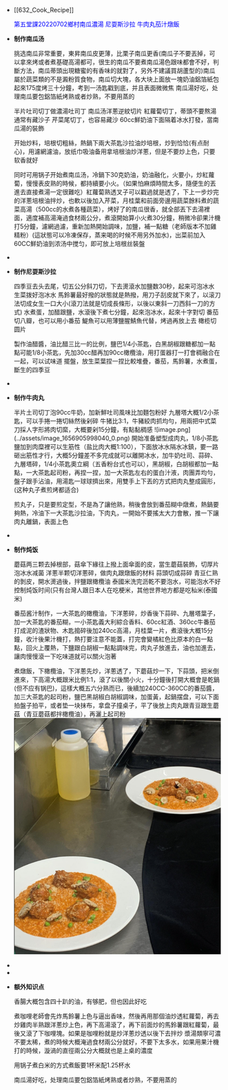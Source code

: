 - [[632_Cook_Recipe]] <p style="color:blue">第五堂課20220702鄉村南瓜濃湯 尼耍斯沙拉 牛肉丸茄汁燉飯</p>
- <p style="font-weight:bold">制作南瓜汤</p>
  挑选南瓜非常重要，東昇南瓜皮更薄，比栗子南瓜更香(南瓜子不要丟掉，可以拿來烤或者煮基礎高湯都可，很生的南瓜不要煮南瓜湯色跟味都會不好，判斷方法，南瓜蒂頭出現糖蜜的有香味的就對了，另外不建議買胡蘆型的)南瓜屬於蔬菜類的不是澱粉質食物，南瓜切大塊，各大块上面放一塊奶油鋁箔紙包起來175度烤三十分鐘，考到一汤匙戳到底，并且表面微微焦
  南瓜湯好吃，处理南瓜要包鋁箔紙烤熟或者炒熟，不要用蒸的
  
  半片吐司切丁做濃湯吐司丁
  南瓜汤洋蔥逆紋切片
  紅蘿蔔切丁，蒂頭不要熬湯通常有藏沙子
  芹菜尾切丁，也容易藏沙
  60cc鮮奶油下面隔着冰水打發，當南瓜湯的裝飾
  
  开始炒料，培根切粗絲，熱鍋下兩大茶匙沙拉油炒培根，炒到恰恰(有点耐心)，用濾網濾油，放纸巾吸油备用拿培根油炒洋蔥，但是不要炒上色，只要软香就好
  
  同时可用锅子开始煮南瓜汤，冷鍋下30克奶油，奶油融化，火要小，炒紅蘿蔔，慢慢表皮熟的時候，都持續要小火。（如果怕麻煩時間太多，隨便生的丟進去直接煮湯一定很難吃）紅蘿蔔熟透叉子可以戳過就是透了，下上一步炒完的洋蔥培根油拌炒，也軟以後加入芹菜，月桂葉和前面旁邊用蔬菜餘料煮的蔬菜高湯（500cc的水煮各種蔬菜），烤好了的南瓜很香，就全部丟下去湯裡面，適度補高湯淹過食材兩公分，煮滾開始算小火煮30分鐘，稍微冷卻果汁機打5分鐘，濾網過濾，重新加熱開始調味，加鹽，補一點糖（老師版本不加雞精粉）(這狀態可以冷凍保存，蒸来喝的时候不用另外加水)，出菜前加入60CC鮮奶油到浓汤中搅匀，即可放上培根丝裝盤
-
- <p style="font-weight:bold">制作尼耍斯沙拉</p>
  四季豆去头去尾，切五公分斜刀切，下去燙滾水加鹽数30秒，起来可泡冰水
  生菜拨好泡冰水
  馬鈴薯最好撥的狀態就是熱撥，用刀子刮皮就下來了，以滚刀法切成女生一口大小(滾刀法就是切成長條形，以後以東斜一刀西斜一刀的方式)
  水煮蛋，加醋跟鹽，水滾後下煮七分鐘，起來泡冰水，起來十字對切
  番茄切八瓣，也可以用小番茄
  鯷魚可以用薄鹽腥鯖魚代替，烤過再放上去
  橄榄切圆片
  
  製作油醋醬，油比醋三比一的比例，鹽巴1/4小茶匙，白黑胡椒跟糖都加一點點可能1/8小茶匙，先加30cc醋再加90cc橄欖油，用打蛋器打一打會稠融合在一起，可以试味道
  擺盤，放生菜葉捏一捏比較堆疊，番茄，馬鈴薯，水煮蛋，斷生的四季豆
-
- <p style="font-weight:bold">制作牛肉丸</p>
  半片土司切丁泡90cc牛奶，加新鮮吐司風味比加麵包粉好
  九層塔大概1/2小茶匙，可以手捲一捲切絲然後剁碎
  牛猪比3:1，牛豬絞肉抓均勻，用兩把中式菜刀採人字形將肉切縻，大概要剁15分鐘，有點黏稠感
  ![image.png](../assets/image_1656905998040_0.png)
  開始准备塑型成肉丸，1/8小茶匙鹽加到肉糜裡可以生筋性（盐比肉大概1:100），下面放冰水隔水冰鎮，要一路砸出筋性才行，大概5分鐘差不多完成就可以離開冰水，加牛奶吐司、蒜碎、九層塔碎，1/4小茶匙奧立綱（五香粉台式也可以），黑胡椒，白胡椒都加一點點，一大茶匙起司粉，再捏一捏，加一大茶匙左右的蛋白汁液，肉團弄均勻，盤子跟手沾油，用湯匙一球球擠出來，用雙手上下丟的方式把肉丸整成圓形，(这种丸子煮煎烤都适合)
  
  煎丸子，只是要煎定型，不是為了讓他熟，稍後會放到番茄糊中燉煮，熱鍋要夠熱，冷油下一大茶匙沙拉油，下肉丸，一開始不要搖太大力會散，推一下讓肉丸離鍋，表面上色
-
- <p style="font-weight:bold">制作炖饭</p>
  
  蘑菇两三颗去掉根部，菇傘下緣往上撥上面傘面的皮，當生蘑菇裝飾，切厚片泡冰水减菌
  洋蔥半颗切洋蔥碎，做肉丸跟燉飯的材料
  蒜頭切成蒜碎
  青豆仁熟的剝皮，開水燙過後，拌鹽跟橄欖油
  泰國米洗完沥乾不要泡水，可能泡水不好控制炖饭时间(只有台灣人跟日本人在吃梗米，其他世界地方都是吃秈米(泰國米)
  
  番茄酱汁制作，一大茶匙的橄欖油，下洋蔥碎，炒香後下蒜碎、九層塔葉子，加一大茶匙的番茄糊，一小茶匙義大利綜合香料、60cc紅酒、360cc牛番茄打成泥的渣狀物、木匙搗碎後加240cc高湯，月桂葉一片，煮滾後大概15分鐘，收汁後果汁機打，熱打要注意不能蓋，打完會變橘紅色比原本的白一點點，回火上覆熱，下鹽跟白胡椒一點點調味完，肉丸子放進去，油也加進去，讓肉慢慢滾一下吃味道就可以關火泡著
  
  煮燉飯，下橄欖油，下洋蔥先炒，洋蔥透了，下蘑菇炒一下，下蒜頭，把米倒進來，下高湯大概跟米比例1:1，滾了以後關小火，十分鐘後打開大概會是乾鍋(但不应有锅巴)，這樣大概五六分熟而已，後續加240CC-360CC的番茄醬，加三大茶匙的起司粉，鹽巴黑胡椒白胡椒調味，加蛋黃，起鍋摆盘，可以下面拍盤子拍平，或者垫一块抹布，拿盘子撞桌子，平了後放上肉丸跟青豆跟生蘑菇（青豆蘑菇都拌橄欖油），再灑上起司粉
  ![image.png](../assets/image_1656906129870_0.png)
-
-
- <p style="font-weight:bold">额外知识点</p>
  香腸大概包含四十趴的油，有够肥，但也因此好吃
  
  煮咖哩老師會先炸馬鈴薯上色与逼出香味，然後再用那個油炒透紅蘿蔔，再去炒雞肉半熟跟洋蔥炒上色，再下高湯滾了，再下前面炒的馬鈴薯跟紅蘿蔔，最後又滾了下咖哩塊。如果是咖哩粉就是炒洋蔥炒透以後下去拌炒
  漿湯類寧可濃不要太稀，煮的時候大概淹過食材兩公分就好，不要下太多水，如果用果汁機打的時候，漩渦的直徑兩公分大概就也是上桌的濃度
  
  用锅子煮白米的方式煮飯要1杯米配1.25杯水
  
  南瓜湯好吃，处理南瓜要包鋁箔紙烤熟或者炒熟，不要用蒸的